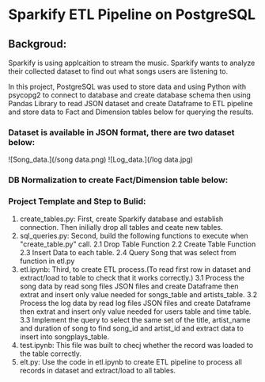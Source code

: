 # Sparkify ETL Pipeline on PostgreSQL

## Backgroud:

Sparkify is using applcaition to stream the music. Sparkify wants to analyze their collected dataset to find out what songs users are listening to.

In this project, PostgreSQL was used to store data and using Python with psycopg2 to connect to database and create database schema then using Pandas Library to read JSON dataset and create Dataframe to ETL pipeline and store data to Fact and Dimension tables below for querying the results.

### Dataset is available in JSON format, there are two dataset below: 

![Song_data.](/song data.png) 
![Log_data.](/log data.jpg)

### DB Normalization to create Fact/Dimension table below:

### Project Template and Step to Bulid:

1. create_tables.py: First, create Sparkify database and establish connection. Then inilially drop all tables and ceate new tables.
2. sql_queries.py: Second, build the following functions to execute when "create_table.py" call.
2.1 Drop Table Function
2.2 Create Table Function
2.3 Insert Data to each table.
2.4 Query Song that was select from function in etl.py
3. etl.ipynb: Third, to create ETL process.(To read first row in dataset and extract/load to table to check that it works correctly.)
3.1 Process the song data by read song files JSON files and create Dataframe then extrat and insert only value needed for songs_table and artists_table.
3.2 Process the log data by read log files JSON files and create Dataframe then extrat and insert only value needed for users table and time table.
3.3 Implement the query to select the same set of the title, artist_name and duration of song to find song_id and artist_id and extract data to insert into songplays_table.
4. test.ipynb: This file was built to checj whether the record was loaded to the table correctly.
5. elt.py: Use the code in etl.ipynb to create ETL pipeline to process all records in dataset and extract/load to all tables.
